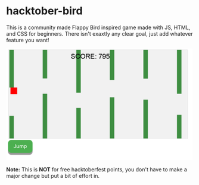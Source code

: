 # hacktober-bird
This is a community made Flappy Bird inspired game made with JS, HTML, and CSS for beginners. There isn't exaxtly any clear goal, just add whatever feature you want!  

<img src="hacktober-bird.png" alt="Game Screen" width="500px" height="300px">

**Note:** This is **NOT** for free hacktoberfest points, you don't have to make a major change but put a bit of effort in. 
